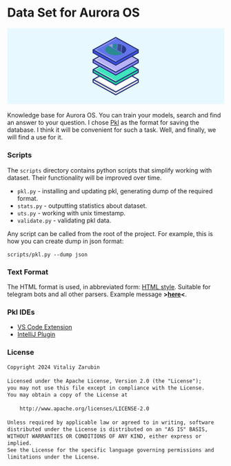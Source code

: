 # Data Set for Aurora OS

![picture](https://github.com/keygenqt/aurora-dataset/blob/main/files/repo/preview.png?raw=true)

Knowledge base for Aurora OS. You can train your models, search and find an answer to your question.
I chose [Pkl](https://pkl-lang.org/index.html) as the format for saving the database.
I think it will be convenient for such a task. Well, and finally, we will find a use for it.

### Scripts

The `scripts` directory contains python scripts that simplify working with dataset.
Their functionality will be improved over time.

- `pkl.py` - installing and updating pkl, generating dump of the required format.
- `stats.py` - outputting statistics about dataset.
- `uts.py` - working with unix timestamp.
- `validate.py` - validating pkl data.

Any script can be called from the root of the project.
For example, this is how you can create dump in json format:

```shell
scripts/pkl.py --dump json
```

### Text Format

The HTML format is used, in abbreviated form: [HTML style](https://core.telegram.org/bots/api#html-style).
Suitable for telegram bots and all other parsers. Example message **>[here](https://github.com/keygenqt/aurora-dataset/blob/main/collection/faq/ru/dataset.pkl#L6)<**.

### Pkl IDEs

- [VS Code Extension](https://pkl-lang.org/vscode/current/index.html)
- [IntelliJ Plugin](https://pkl-lang.org/intellij/current/installation.html)

### License

```
Copyright 2024 Vitaliy Zarubin

Licensed under the Apache License, Version 2.0 (the "License");
you may not use this file except in compliance with the License.
You may obtain a copy of the License at

    http://www.apache.org/licenses/LICENSE-2.0

Unless required by applicable law or agreed to in writing, software
distributed under the License is distributed on an "AS IS" BASIS,
WITHOUT WARRANTIES OR CONDITIONS OF ANY KIND, either express or implied.
See the License for the specific language governing permissions and
limitations under the License.
```
